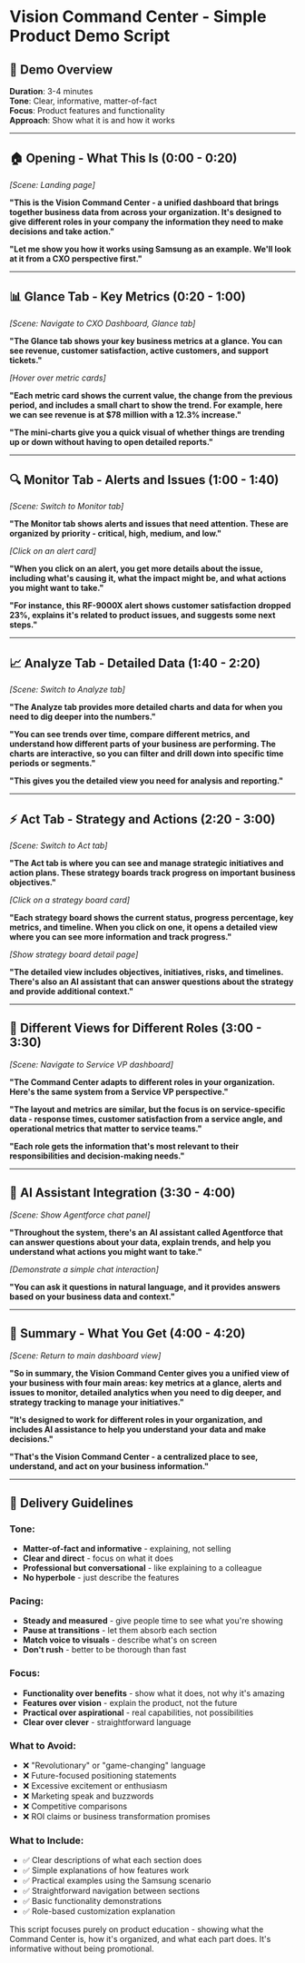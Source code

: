 # Vision Command Center - Simple Product Demo Script

## 🎯 **Demo Overview**
**Duration**: 3-4 minutes  
**Tone**: Clear, informative, matter-of-fact  
**Focus**: Product features and functionality  
**Approach**: Show what it is and how it works

---

## 🏠 **Opening - What This Is (0:00 - 0:20)**

*[Scene: Landing page]*

**"This is the Vision Command Center - a unified dashboard that brings together business data from across your organization. It's designed to give different roles in your company the information they need to make decisions and take action."**

**"Let me show you how it works using Samsung as an example. We'll look at it from a CXO perspective first."**

---

## 📊 **Glance Tab - Key Metrics (0:20 - 1:00)**

*[Scene: Navigate to CXO Dashboard, Glance tab]*

**"The Glance tab shows your key business metrics at a glance. You can see revenue, customer satisfaction, active customers, and support tickets."**

*[Hover over metric cards]*

**"Each metric card shows the current value, the change from the previous period, and includes a small chart to show the trend. For example, here we can see revenue is at $78 million with a 12.3% increase."**

**"The mini-charts give you a quick visual of whether things are trending up or down without having to open detailed reports."**

---

## 🔍 **Monitor Tab - Alerts and Issues (1:00 - 1:40)**

*[Scene: Switch to Monitor tab]*

**"The Monitor tab shows alerts and issues that need attention. These are organized by priority - critical, high, medium, and low."**

*[Click on an alert card]*

**"When you click on an alert, you get more details about the issue, including what's causing it, what the impact might be, and what actions you might want to take."**

**"For instance, this RF-9000X alert shows customer satisfaction dropped 23%, explains it's related to product issues, and suggests some next steps."**

---

## 📈 **Analyze Tab - Detailed Data (1:40 - 2:20)**

*[Scene: Switch to Analyze tab]*

**"The Analyze tab provides more detailed charts and data for when you need to dig deeper into the numbers."**

**"You can see trends over time, compare different metrics, and understand how different parts of your business are performing. The charts are interactive, so you can filter and drill down into specific time periods or segments."**

**"This gives you the detailed view you need for analysis and reporting."**

---

## ⚡ **Act Tab - Strategy and Actions (2:20 - 3:00)**

*[Scene: Switch to Act tab]*

**"The Act tab is where you can see and manage strategic initiatives and action plans. These strategy boards track progress on important business objectives."**

*[Click on a strategy board card]*

**"Each strategy board shows the current status, progress percentage, key metrics, and timeline. When you click on one, it opens a detailed view where you can see more information and track progress."**

*[Show strategy board detail page]*

**"The detailed view includes objectives, initiatives, risks, and timelines. There's also an AI assistant that can answer questions about the strategy and provide additional context."**

---

## 👥 **Different Views for Different Roles (3:00 - 3:30)**

*[Scene: Navigate to Service VP dashboard]*

**"The Command Center adapts to different roles in your organization. Here's the same system from a Service VP perspective."**

**"The layout and metrics are similar, but the focus is on service-specific data - response times, customer satisfaction from a service angle, and operational metrics that matter to service teams."**

**"Each role gets the information that's most relevant to their responsibilities and decision-making needs."**

---

## 🤖 **AI Assistant Integration (3:30 - 4:00)**

*[Scene: Show Agentforce chat panel]*

**"Throughout the system, there's an AI assistant called Agentforce that can answer questions about your data, explain trends, and help you understand what actions you might want to take."**

*[Demonstrate a simple chat interaction]*

**"You can ask it questions in natural language, and it provides answers based on your business data and context."**

---

## 📱 **Summary - What You Get (4:00 - 4:20)**

*[Scene: Return to main dashboard view]*

**"So in summary, the Vision Command Center gives you a unified view of your business with four main areas: key metrics at a glance, alerts and issues to monitor, detailed analytics when you need to dig deeper, and strategy tracking to manage your initiatives."**

**"It's designed to work for different roles in your organization, and includes AI assistance to help you understand your data and make decisions."**

**"That's the Vision Command Center - a centralized place to see, understand, and act on your business information."**

---

## 🎤 **Delivery Guidelines**

### **Tone:**
- **Matter-of-fact and informative** - explaining, not selling
- **Clear and direct** - focus on what it does
- **Professional but conversational** - like explaining to a colleague
- **No hyperbole** - just describe the features

### **Pacing:**
- **Steady and measured** - give people time to see what you're showing
- **Pause at transitions** - let them absorb each section
- **Match voice to visuals** - describe what's on screen
- **Don't rush** - better to be thorough than fast

### **Focus:**
- **Functionality over benefits** - show what it does, not why it's amazing
- **Features over vision** - explain the product, not the future
- **Practical over aspirational** - real capabilities, not possibilities
- **Clear over clever** - straightforward language

### **What to Avoid:**
- ❌ "Revolutionary" or "game-changing" language
- ❌ Future-focused positioning statements
- ❌ Excessive excitement or enthusiasm
- ❌ Marketing speak and buzzwords
- ❌ Competitive comparisons
- ❌ ROI claims or business transformation promises

### **What to Include:**
- ✅ Clear descriptions of what each section does
- ✅ Simple explanations of how features work
- ✅ Practical examples using the Samsung scenario
- ✅ Straightforward navigation between sections
- ✅ Basic functionality demonstrations
- ✅ Role-based customization explanation

This script focuses purely on product education - showing what the Command Center is, how it's organized, and what each part does. It's informative without being promotional.
